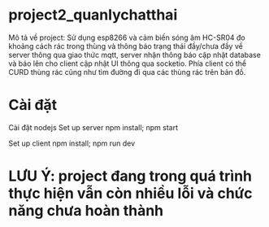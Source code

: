 # project2_quanlychatthai
Mô tả về project: Sử dụng esp8266 và cảm biến sóng âm HC-SR04 đo khoảng cách rác trong thùng và thông báo trạng thái đầy/chưa đầy về server thông qua giao thức mqtt,
server nhận thông báo cập nhật database và báo lên cho client cập nhật UI thông qua socketio. Phía client có thể CURD thùng rác cũng như tìm đường đi qua các thùng rác trên bản đồ.

# Cài đặt 
Cài đặt nodejs 
Set up server
npm install; npm start

Set up client
npm install; npm run dev

# LƯU Ý: project đang trong quá trình thực hiện vẫn còn nhiều lỗi và chức năng chưa hoàn thành

